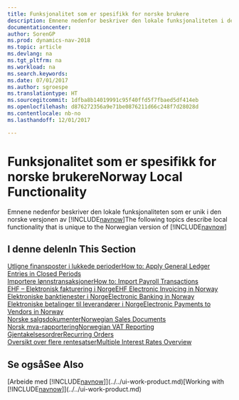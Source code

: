 ```yaml
---
title: Funksjonalitet som er spesifikk for norske brukere
description: Emnene nedenfor beskriver den lokale funksjonaliteten i den norske versjonen av [!INCLUDE[navnow](../../includes/navnow_md.md)].
documentationcenter: 
author: SorenGP
ms.prod: dynamics-nav-2018
ms.topic: article
ms.devlang: na
ms.tgt_pltfrm: na
ms.workload: na
ms.search.keywords: 
ms.date: 07/01/2017
ms.author: sgroespe
ms.translationtype: HT
ms.sourcegitcommit: 1dfba8b14019991c95f40ffd5f7fbaed5df414eb
ms.openlocfilehash: d876272356a9e71be0876211d66c248f7d28028d
ms.contentlocale: nb-no
ms.lasthandoff: 12/01/2017

---
```

# <a name="norway-local-functionality"></a><span data-ttu-id="924d7-103">Funksjonalitet som er spesifikk for norske brukere</span><span class="sxs-lookup"><span data-stu-id="924d7-103">Norway Local Functionality</span></span>
<span data-ttu-id="924d7-104">Emnene nedenfor beskriver den lokale funksjonaliteten som er unik i den norske versjonen av [!INCLUDE[navnow](../../includes/navnow_md.md)]</span><span class="sxs-lookup"><span data-stu-id="924d7-104">The following topics describe local functionality that is unique to the Norwegian version of [!INCLUDE[navnow](../../includes/navnow_md.md)]</span></span>  

## <a name="in-this-section"></a><span data-ttu-id="924d7-105">I denne delen</span><span class="sxs-lookup"><span data-stu-id="924d7-105">In This Section</span></span>  
  [<span data-ttu-id="924d7-106">Utligne finansposter i lukkede perioder</span><span class="sxs-lookup"><span data-stu-id="924d7-106">How to: Apply General Ledger Entries in Closed Periods</span></span>](how-to-apply-general-ledger-entries-in-closed-periods.md)  
  [<span data-ttu-id="924d7-107">Importere lønnstransaksjoner</span><span class="sxs-lookup"><span data-stu-id="924d7-107">How to: Import Payroll Transactions</span></span>](how-to-import-payroll-transactions.md)  
  [<span data-ttu-id="924d7-108">EHF – Elektronisk fakturering i Norge</span><span class="sxs-lookup"><span data-stu-id="924d7-108">EHF Electronic Invoicing in Norway</span></span>](ehf-electronic-invoicing-in-norway.md)  
  [<span data-ttu-id="924d7-109">Elektroniske banktjenester i Norge</span><span class="sxs-lookup"><span data-stu-id="924d7-109">Electronic Banking in Norway</span></span>](electronic-banking-in-norway.md)  
  [<span data-ttu-id="924d7-110">Elektroniske betalinger til leverandører i Norge</span><span class="sxs-lookup"><span data-stu-id="924d7-110">Electronic Payments to Vendors in Norway</span></span>](electronic-payments-to-vendors-in-norway.md)  
  [<span data-ttu-id="924d7-111">Norske salgsdokumenter</span><span class="sxs-lookup"><span data-stu-id="924d7-111">Norwegian Sales Documents</span></span>](norwegian-sales-documents.md)  
  [<span data-ttu-id="924d7-112">Norsk mva-rapportering</span><span class="sxs-lookup"><span data-stu-id="924d7-112">Norwegian VAT Reporting</span></span>](norwegian-vat-reporting.md)  
 [<span data-ttu-id="924d7-113">Gjentakelsesordrer</span><span class="sxs-lookup"><span data-stu-id="924d7-113">Recurring Orders</span></span>](recurring-orders.md)  
  [<span data-ttu-id="924d7-114">Oversikt over flere rentesatser</span><span class="sxs-lookup"><span data-stu-id="924d7-114">Multiple Interest Rates Overview</span></span>](multiple-interest-rates-overview.md)  

## <a name="see-also"></a><span data-ttu-id="924d7-115">Se også</span><span class="sxs-lookup"><span data-stu-id="924d7-115">See Also</span></span>
<span data-ttu-id="924d7-116">[Arbeide med [!INCLUDE[navnow](../../includes/navnow_md.md)]](../../ui-work-product.md)</span><span class="sxs-lookup"><span data-stu-id="924d7-116">[Working with [!INCLUDE[navnow](../../includes/navnow_md.md)]](../../ui-work-product.md)</span></span>    


